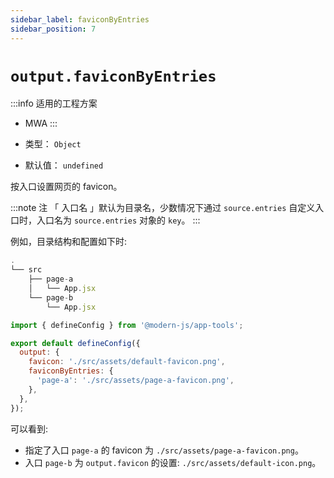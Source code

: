 ```yaml
---
sidebar_label: faviconByEntries
sidebar_position: 7
---
```


# `output.faviconByEntries`

:::info 适用的工程方案
* MWA
:::

* 类型： `Object`
* 默认值： `undefined`

按入口设置网页的 favicon。

:::note 注
「 入口名 」默认为目录名，少数情况下通过 `source.entries` 自定义入口时，入口名为 `source.entries` 对象的 `key`。
:::

例如，目录结构和配置如下时:

```javascript title="项目目录结构"
.
└── src
    ├── page-a
    │   └── App.jsx
    └── page-b
        └── App.jsx
```

```javascript title="modern.config.js"
import { defineConfig } from '@modern-js/app-tools';

export default defineConfig({
  output: {
    favicon: './src/assets/default-favicon.png',
    faviconByEntries: {
      'page-a': './src/assets/page-a-favicon.png',
    },
  },
});
```

可以看到:
* 指定了入口 `page-a` 的 favicon 为 `./src/assets/page-a-favicon.png`。
* 入口 `page-b` 为 `output.favicon` 的设置: `./src/assets/default-icon.png`。




